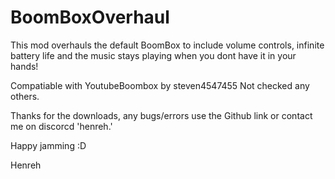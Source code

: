 # BoomBoxOverhaul
This mod overhauls the default BoomBox to include volume controls, infinite battery life and the music stays playing when you dont have it in your hands!

Compatiable with YoutubeBoombox by steven4547455
Not checked any others.

Thanks for the downloads, any bugs/errors use the Github link or contact me on discorcd 'henreh.'

Happy jamming :D

Henreh